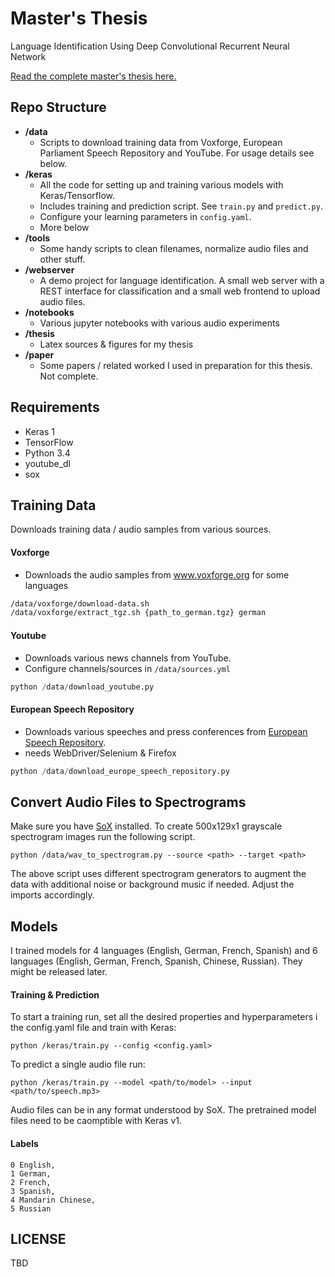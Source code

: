 # Master's Thesis
Language Identification Using Deep Convolutional Recurrent Neural Network 

[Read the complete master's thesis here.](https://github.com/hotzenklotz/master-thesis/blob/master/thesis/Masters%20Thesis%20Tom%20Herold.pdf)


## Repo Structure

- **/data**
  - Scripts to download training data from Voxforge, European Parliament Speech Repository and YouTube. For usage details see below.
- **/keras**
  - All the code for setting up and training various models with Keras/Tensorflow.
  - Includes training and prediction script. See `train.py` and `predict.py`.
  - Configure your learning parameters in `config.yaml`.
  - More below
- **/tools**
  - Some handy scripts to clean filenames, normalize audio files and other stuff.
- **/webserver**
  - A demo project for language identification. A small web server with a REST interface for classification and a small web frontend to upload audio files.
- **/notebooks**
  - Various jupyter notebooks with various audio experiments
- **/thesis**
  - Latex sources & figures for my thesis
- **/paper**
  - Some papers / related worked I used in preparation for this thesis. Not complete.



## Requirements
- Keras 1
- TensorFlow
- Python 3.4
- youtube_dl
- sox


## Training Data
Downloads training data / audio samples from various sources.

#### Voxforge
- Downloads the audio samples from www.voxforge.org for some languages
```bash
/data/voxforge/download-data.sh
/data/voxforge/extract_tgz.sh {path_to_german.tgz} german
```

#### Youtube
- Downloads various news channels from YouTube.
- Configure channels/sources in `/data/sources.yml`

```python
python /data/download_youtube.py
```

#### European Speech Repository
- Downloads various speeches and press conferences from [European Speech Repository](https://webgate.ec.europa.eu/sr/).
- needs WebDriver/Selenium & Firefox

```python
python /data/download_europe_speech_repository.py
```

## Convert Audio Files to Spectrograms

Make sure you have [SoX](http://sox.sourceforge.net/) installed. To create 500x129x1 grayscale spectrogram images run the following script.

```
python /data/wav_to_spectrogram.py --source <path> --target <path>
```

The above script uses different spectrogram generators to augment the data with additional noise or background music if needed. Adjust the imports accordingly.


## Models

I trained models for 4 languages (English, German, French, Spanish) and 6 languages (English, German, French, Spanish, Chinese, Russian).
They might be released later.


#### Training & Prediction

To start a training run, set all the desired properties and hyperparameters i the config.yaml file and train with Keras:
```
python /keras/train.py --config <config.yaml>
```

To predict a single audio file run:
```
python /keras/train.py --model <path/to/model> --input <path/to/speech.mp3>
```
Audio files can be in any format understood by SoX. The pretrained model files need to be caomptible with Keras v1.


#### Labels
```
0 English,
1 German,
2 French,
3 Spanish,
4 Mandarin Chinese,
5 Russian
```

## LICENSE
TBD

